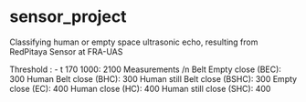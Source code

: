 # sensor_project
Classifying human or empty space ultrasonic echo, resulting from RedPitaya Sensor at FRA-UAS

Threshold : - t 170 1000: 2100 Measurements /n
Belt Empty close (BEC): 300
Human Belt close (BHC): 300
Human still Belt close (BSHC): 300
Empty close  (EC): 400 
Human close (HC): 400
Human still close (SHC): 400
